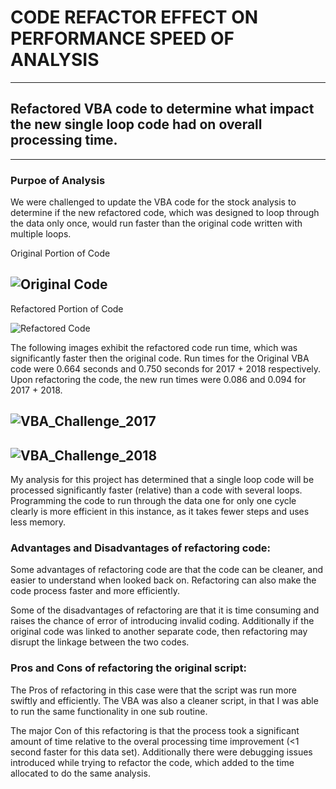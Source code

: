 # CODE REFACTOR EFFECT ON PERFORMANCE SPEED OF ANALYSIS

---
## Refactored VBA code to determine what impact the new single loop code had on overall processing time.
---

### Purpoe of Analysis
We were challenged to update the VBA code for the stock analysis to determine if the new refactored code, which was designed to loop through the data only once, would run faster than the original code written with multiple loops.

Original Portion of Code

![Original Code](https://user-images.githubusercontent.com/71041680/108607805-a1162500-7390-11eb-8ab0-d3fb4c514a34.PNG)
---
Refactored Portion of Code

![Refactored Code](https://user-images.githubusercontent.com/71041680/108607824-bc813000-7390-11eb-8f32-f9ff0987afc4.PNG)


The following images exhibit the refactored code run time, which was significantly faster then the original code.  Run times for the Original VBA code were 0.664 seconds and 0.750 seconds for 2017 + 2018 respectively.  Upon refactoring the code, the new run times were 0.086 and 0.094 for 2017 + 2018.

![VBA_Challenge_2017](https://user-images.githubusercontent.com/71041680/108610364-29052a80-73a3-11eb-9fcf-89b23cca22f9.png)
---
![VBA_Challenge_2018](https://user-images.githubusercontent.com/71041680/108610371-31f5fc00-73a3-11eb-821d-397771ed1c3e.png)
---

My analysis for this project has determined that a single loop code will be processed significantly faster (relative) than a code with several loops.  Programming the code to run through the data one for only one cycle clearly is more efficient in this instance, as it takes fewer steps and uses less memory.


### Advantages and Disadvantages of refactoring code:  
Some advantages of refactoring code are that the code can be cleaner, and easier to understand when looked back on.  Refactoring can also make the code process faster and more efficiently.  

Some of the disadvantages of refactoring are that it is time consuming and raises the chance of error of introducing invalid coding.  Additionally if the original code was linked to another separate code, then refactoring may disrupt the linkage between the two codes.  


### Pros and Cons of refactoring the original script:
The Pros of refactoring in this case were that the script was run more swiftly and efficiently.  The VBA was also a cleaner script, in that I was able to run the same functionality in one sub routine. 

The major Con of this refactoring is that the process took a significant amount of time relative to the overal processing time improvement (<1 second faster for this data set).  Additionally there were debugging issues introduced while trying to refactor the code, which added to the time allocated to do the same analysis.






